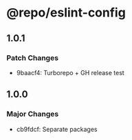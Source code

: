 # @repo/eslint-config

## 1.0.1

### Patch Changes

- 9baacf4: Turborepo + GH release test

## 1.0.0

### Major Changes

- cb9fdcf: Separate packages
